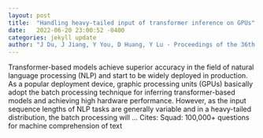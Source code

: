 ```yaml
---
layout: post
title:  "Handling heavy-tailed input of transformer inference on GPUs"
date:   2022-06-20 23:00:52 -0400
categories: jekyll update
author: "J Du, J Jiang, Y You, D Huang, Y Lu - Proceedings of the 36th ACM International …, 2022"
---
```

Transformer-based models achieve superior accuracy in the field of natural language processing (NLP) and start to be widely deployed in production. As a popular deployment device, graphic processing units (GPUs) basically adopt the batch processing technique for inferring transformer-based models and achieving high hardware performance. However, as the input sequence lengths of NLP tasks are generally variable and in a heavy-tailed distribution, the batch processing will …
Cites: ‪Squad: 100,000+ questions for machine comprehension of text‬  
